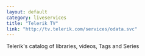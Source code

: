 ```yaml
---
layout: default
category: liveservices
title: "Telerik TV"
link: "http://tv.telerik.com/services/odata.svc"
---
```

Telerik's catalog of libraries, videos, Tags and Series
